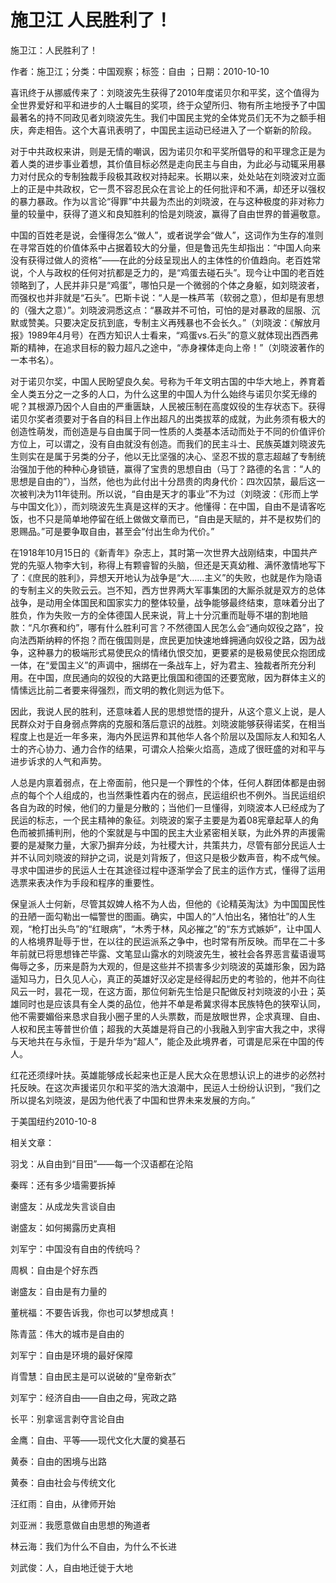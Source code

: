 # 施卫江  人民胜利了！

施卫江：人民胜利了！

作者：施卫江；分类：中国观察；标签：自由 ；日期：2010-10-10

喜讯终于从挪威传来了：刘晓波先生获得了2010年度诺贝尔和平奖，这个值得为全世界爱好和平和进步的人士瞩目的奖项，终于众望所归、物有所主地授予了中国最著名的持不同政见者刘晓波先生。我们中国民主党的全体党员们无不为之额手相庆，奔走相告。这个大喜讯表明了，中国民主运动已经进入了一个崭新的阶段。

对于中共政权来讲，则是无情的嘲讽，因为诺贝尔和平奖所倡导的和平理念正是为着人类的进步事业着想，其价值目标必然是走向民主与自由，为此必与动辄采用暴力对付民众的专制独裁手段极其政权对持起来。长期以来，处处站在刘晓波对立面上的正是中共政权，它一贯不容忍民众在言论上的任何批评和不满，却还牙以强权的暴力暴政。作为以言论“得罪”中共最为杰出的刘晓波，在与这种极度的非对称力量的较量中，获得了道义和良知胜利的恰是刘晓波，赢得了自由世界的普遍敬意。

中国的百姓老是说，会懂得怎么“做人”，或者说学会“做人”，这词作为生存的准则在寻常百姓的价值体系中占据着较大的分量，但是鲁迅先生却指出：“中国人向来没有获得过做人的资格”——在此的分歧呈现出人的主体性的价值趋向。老百姓常说，个人与政权的任何对抗都是乏力的，是“鸡蛋去碰石头”。现今让中国的老百姓领略到了，人民并非只是“鸡蛋”，哪怕只是一个微弱的个体之身躯，如刘晓波者，而强权也并非就是“石头”。巴斯卡说：“人是一株芦苇（软弱之意），但却是有思想的（强大之意）”。刘晓波洞悉这点：“暴政并不可怕，可怕的是对暴政的屈服、沉默或赞美。只要决定反抗到底，专制主义再残暴也不会长久。”（刘晓波：《解放月报》1989年4月号）在西方知识人士看来，“鸡蛋vs.石头”的意义就体现出西西弗斯的精神，在追求目标的毅力超凡之途中，“赤身裸体走向上帝！”（刘晓波著作的一本书名）。

对于诺贝尔奖，中国人民盼望良久矣。号称为千年文明古国的中华大地上，养育着全人类五分之一之多的人口，为什么这里的中国人为什么始终与诺贝尔奖无缘的呢？其根源乃因个人自由的严重匮缺，人民被压制在高度奴役的生存状态下。获得诺贝尔奖者须要对于各自的科目上作出超凡的出类拔萃的成就，为此务须有极大的创造性萌发，而创造是与自由属于同一性质的人类基本活动而处于不同的价值评价方位上，可以谓之，没有自由就没有创造。而我们的民主斗士、民族英雄刘晓波先生则实在是属于另类的分子，他以无比坚强的决心、坚忍不拔的意志超越了专制统治强加于他的种种心身锁链，赢得了宝贵的思想自由（马丁？路德的名言：“人的思想是自由的”），当然，他也为此付出十分昂贵的肉身代价：四次囚禁，最后这一次被判决为11年徒刑。所以说，“自由是天才的事业”不为过（刘晓波：《形而上学与中国文化》），而刘晓波先生真是这样的天才。他懂得：在中国，自由不是请客吃饭，也不只是简单地停留在纸上做做文章而已，“自由是天赋的，并不是权势们的恩赐品。”可是要争取自由，甚至会“付出生命为代价。”

在1918年10月15日的《新青年》杂志上，其时第一次世界大战刚结束，中国共产党的先驱人物李大钊，称得上有颗睿智的头脑，但还是天真幼稚、满怀激情地写下了：《庶民的胜利》，异想天开地认为战争是“大……主义”的失败，也就是作为隐语的专制主义的失败云云。岂不知，西方世界两大军事集团的大厮杀就是双方的总体战争，是动用全体国民和国家实力的整体较量，战争能够最终结束，意味着分出了胜负，作为失败一方的全体德国人民来说，背上十分沉重而耻辱不堪的割地赔款：“凡尔赛和约”，哪有什么胜利可言？不然德国人民怎么会“通向奴役之路”，投向法西斯纳粹的怀抱？而在俄国则是，庶民更加快速地蜂拥通向奴役之路，因为战争，这种暴力的极端形式易使民众的情绪仇恨交加，更要紧的是极易使民众抱团成一体，在“爱国主义”的声调中，捆绑在一条战车上，好为君主、独裁者所充分利用。在中国，庶民通向的奴役的大路更比俄国和德国的还要宽敞，因为群体主义的情愫远比前二者要来得强烈，而文明的教化则远为低下。

因此，我说人民的胜利，还意味着人民的思想觉悟的提升，从这个意义上说，是人民群众对于自身弱点弊病的克服和落后意识的战胜。刘晓波能够获得诺奖，在相当程度上也是近一年多来，海内外民运界和其他华人各个阶层以及国际友人和知名人士的齐心协力、通力合作的结果，可谓众人拾柴火焰高，造成了很旺盛的对和平与进步诉求的人气和声势。

人总是内禀着弱点，在上帝面前，他只是一个罪性的个体，任何人群团体都是由弱点的每个个人组成的，也当然秉性着内在的弱点，民运组织也不例外。当民运组织各自为政的时候，他们的力量是分散的；当他们一旦懂得，刘晓波本人已经成为了民运的标志，一个民主精神的象征。刘晓波的案子主要是为着08宪章起草人的角色而被抓捕判刑，他的个案就是与中国的民主大业紧密相关联，为此外界的声援需要的是凝聚力量，大家乃摒弃分歧，为社稷大计，共策共力，尽管有部分民运人士并不认同刘晓波的辩护之词，说是刘背叛了，但这只是极少数声音，构不成气候。寻求中国进步的民运人士在其途径过程中逐渐学会了民主的运作方式，懂得了运用选票来表决作为手段和程序的重要性。

保皇派人士何新，尽管其奴婢人格不为人齿，但他的《论精英淘汰》为中国国民性的丑陋一面勾勒出一幅警世的图画。确实，中国人的“人怕出名，猪怕壮”的人生观，“枪打出头鸟”的“红眼病”，“木秀于林，风必摧之”的“东方式嫉妒”，让中国人的人格境界耻辱于世，在以往的民运派系之争中，也时常有所反映。而早在二十多年前就已将思想锋芒毕露、文笔显山露水的刘晓波先生，被社会各界恶言蜚语谩骂侮辱之多，历来是蔚为大观的，但是这些并不损害多少刘晓波的英雄形象，因为路遥知马力，日久见人心，真正的英雄好汉必定是经得起历史的考验的，他并不向往风云一时，昙花一现，在这方面，那位何新先生恰是只配做反衬刘晓波的小丑；英雄同时也是应该具有全人类的品位，他并不单是希冀求得本民族特色的狭窄认同，他不需要媚俗来恳求自我小圈子里的人头票数，而是放眼世界，企求真理、自由、人权和民主等普世价值；超我的大英雄是将自己的小我融入到宇宙大我之中，求得与天地共在与永恒，于是升华为“超人”，能企及此境界者，可谓是尼采在中国的传人。

红花还须绿叶扶。英雄能够成长起来也正是人民大众在思想认识上的进步的必然衬托反映。在这次声援诺贝尔和平奖的浩大浪潮中，民运人士纷纷认识到，“我们之所以提名刘晓波，是因为他代表了中国和世界未来发展的方向。”

于美国纽约2010-10-8



相关文章：

羽戈：从自由到“目田”——每一个汉语都在沦陷

秦晖：还有多少墙需要拆掉

谢盛友：从成龙失言谈自由

谢盛友：如何揭露历史真相

刘军宁：中国没有自由的传统吗？

周枫：自由是个好东西

谢盛友：自由是有力量的

董桄福：不要告诉我，你也可以梦想成真！

陈青蓝：伟大的城市是自由的

刘军宁：自由是环境的最好保障

肖雪慧：自由民主是可以说破的“皇帝新衣”

刘军宁：经济自由——自由之母，宪政之路

长平：别拿谣言剥夺言论自由

金鹰：自由、平等——现代文化大厦的奠基石

黄泰：自由的困境与出路

黄泰：自由社会与传统文化

汪红雨：自由，从律师开始

刘亚洲：我愿意做自由思想的殉道者

林云海：我们为什么不自由，为什么不长进

刘武俊：人，自由地迁徙于大地